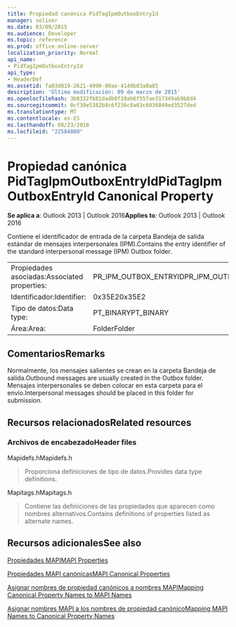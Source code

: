 ```yaml
---
title: Propiedad canónica PidTagIpmOutboxEntryId
manager: soliver
ms.date: 03/09/2015
ms.audience: Developer
ms.topic: reference
ms.prod: office-online-server
localization_priority: Normal
api_name:
- PidTagIpmOutboxEntryId
api_type:
- HeaderDef
ms.assetid: fa03d819-2621-4990-80ae-4140b83a8a85
description: 'Última modificación: 09 de marzo de 2015'
ms.openlocfilehash: 3b0332fb81dadb0f10ab6f55fae317349ab9b8d4
ms.sourcegitcommit: 0cf39e5382b8c6f236c8a63c6036849ed3527ded
ms.translationtype: MT
ms.contentlocale: es-ES
ms.lasthandoff: 08/23/2018
ms.locfileid: "22584880"
---
```

# <a name="pidtagipmoutboxentryid-canonical-property"></a><span data-ttu-id="c0fcb-103">Propiedad canónica PidTagIpmOutboxEntryId</span><span class="sxs-lookup"><span data-stu-id="c0fcb-103">PidTagIpmOutboxEntryId Canonical Property</span></span>

  
  
<span data-ttu-id="c0fcb-104">**Se aplica a**: Outlook 2013 | Outlook 2016</span><span class="sxs-lookup"><span data-stu-id="c0fcb-104">**Applies to**: Outlook 2013 | Outlook 2016</span></span> 
  
<span data-ttu-id="c0fcb-105">Contiene el identificador de entrada de la carpeta Bandeja de salida estándar de mensajes interpersonales (IPM).</span><span class="sxs-lookup"><span data-stu-id="c0fcb-105">Contains the entry identifier of the standard interpersonal message (IPM) Outbox folder.</span></span> 
  
|||
|:-----|:-----|
|<span data-ttu-id="c0fcb-106">Propiedades asociadas:</span><span class="sxs-lookup"><span data-stu-id="c0fcb-106">Associated properties:</span></span>  <br/> |<span data-ttu-id="c0fcb-107">PR_IPM_OUTBOX_ENTRYID</span><span class="sxs-lookup"><span data-stu-id="c0fcb-107">PR_IPM_OUTBOX_ENTRYID</span></span>  <br/> |
|<span data-ttu-id="c0fcb-108">Identificador:</span><span class="sxs-lookup"><span data-stu-id="c0fcb-108">Identifier:</span></span>  <br/> |<span data-ttu-id="c0fcb-109">0x35E2</span><span class="sxs-lookup"><span data-stu-id="c0fcb-109">0x35E2</span></span>  <br/> |
|<span data-ttu-id="c0fcb-110">Tipo de datos:</span><span class="sxs-lookup"><span data-stu-id="c0fcb-110">Data type:</span></span>  <br/> |<span data-ttu-id="c0fcb-111">PT_BINARY</span><span class="sxs-lookup"><span data-stu-id="c0fcb-111">PT_BINARY</span></span>  <br/> |
|<span data-ttu-id="c0fcb-112">Área:</span><span class="sxs-lookup"><span data-stu-id="c0fcb-112">Area:</span></span>  <br/> |<span data-ttu-id="c0fcb-113">Folder</span><span class="sxs-lookup"><span data-stu-id="c0fcb-113">Folder</span></span>  <br/> |
   
## <a name="remarks"></a><span data-ttu-id="c0fcb-114">Comentarios</span><span class="sxs-lookup"><span data-stu-id="c0fcb-114">Remarks</span></span>

<span data-ttu-id="c0fcb-115">Normalmente, los mensajes salientes se crean en la carpeta Bandeja de salida.</span><span class="sxs-lookup"><span data-stu-id="c0fcb-115">Outbound messages are usually created in the Outbox folder.</span></span> <span data-ttu-id="c0fcb-116">Mensajes interpersonales se deben colocar en esta carpeta para el envío.</span><span class="sxs-lookup"><span data-stu-id="c0fcb-116">Interpersonal messages should be placed in this folder for submission.</span></span> 
  
## <a name="related-resources"></a><span data-ttu-id="c0fcb-117">Recursos relacionados</span><span class="sxs-lookup"><span data-stu-id="c0fcb-117">Related resources</span></span>

### <a name="header-files"></a><span data-ttu-id="c0fcb-118">Archivos de encabezado</span><span class="sxs-lookup"><span data-stu-id="c0fcb-118">Header files</span></span>

<span data-ttu-id="c0fcb-119">Mapidefs.h</span><span class="sxs-lookup"><span data-stu-id="c0fcb-119">Mapidefs.h</span></span>
  
> <span data-ttu-id="c0fcb-120">Proporciona definiciones de tipo de datos.</span><span class="sxs-lookup"><span data-stu-id="c0fcb-120">Provides data type definitions.</span></span>
    
<span data-ttu-id="c0fcb-121">Mapitags.h</span><span class="sxs-lookup"><span data-stu-id="c0fcb-121">Mapitags.h</span></span>
  
> <span data-ttu-id="c0fcb-122">Contiene las definiciones de las propiedades que aparecen como nombres alternativos.</span><span class="sxs-lookup"><span data-stu-id="c0fcb-122">Contains definitions of properties listed as alternate names.</span></span>
    
## <a name="see-also"></a><span data-ttu-id="c0fcb-123">Recursos adicionales</span><span class="sxs-lookup"><span data-stu-id="c0fcb-123">See also</span></span>



[<span data-ttu-id="c0fcb-124">Propiedades MAPI</span><span class="sxs-lookup"><span data-stu-id="c0fcb-124">MAPI Properties</span></span>](mapi-properties.md)
  
[<span data-ttu-id="c0fcb-125">Propiedades MAPI canónicas</span><span class="sxs-lookup"><span data-stu-id="c0fcb-125">MAPI Canonical Properties</span></span>](mapi-canonical-properties.md)
  
[<span data-ttu-id="c0fcb-126">Asignar nombres de propiedad canónicos a nombres MAPI</span><span class="sxs-lookup"><span data-stu-id="c0fcb-126">Mapping Canonical Property Names to MAPI Names</span></span>](mapping-canonical-property-names-to-mapi-names.md)
  
[<span data-ttu-id="c0fcb-127">Asignar nombres MAPI a los nombres de propiedad canónico</span><span class="sxs-lookup"><span data-stu-id="c0fcb-127">Mapping MAPI Names to Canonical Property Names</span></span>](mapping-mapi-names-to-canonical-property-names.md)

